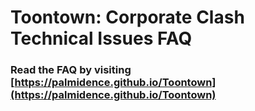 # Toontown: Corporate Clash Technical Issues FAQ

### Read the FAQ by visiting [https://palmidence.github.io/Toontown](https://palmidence.github.io/Toontown)
